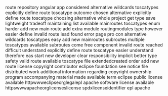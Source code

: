 route repository angular app considered alternative wildcards toscatypes explicitly define route toscatype outcome chosen alternative explicitly define route toscatype choosing alternative whole project get type save lightweight tradeoff maintaining list available mainroutes toscatypes enum harder add new main route add extra module routingmodules type however easier define invalid route lead found error page pro con alternative wildcards toscatypes easy add new mainroutes subroutes multiple toscatypes available subroutes come free component invalid route reached difficult understand explicitly define route toscatype easier understand therefore eas start new developer clear responsibility implicit better type safety valid route available toscatype file extendedcreated order add new route license copyright contributor eclipse foundation see notice file distributed work additional information regarding copyright ownership program accompanying material made available term eclipse public license available httpwwweclipseorglegalepl apache software license available httpswwwapacheorglicenseslicense spdxlicenseidentifier epl apache